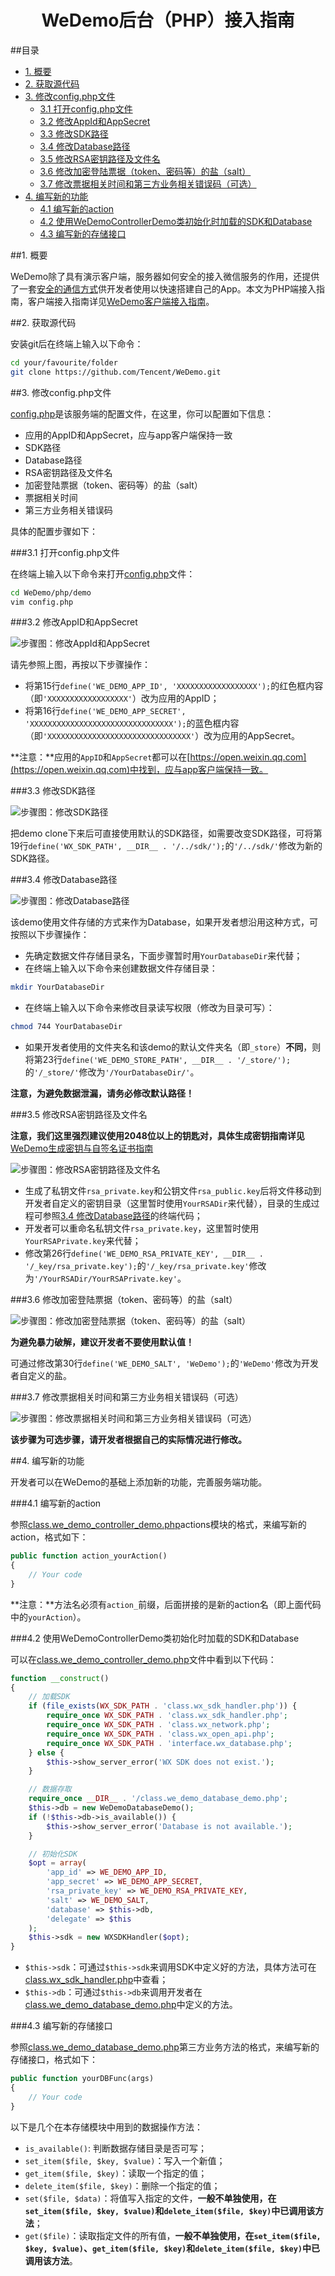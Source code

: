<h1 align='center'> WeDemo后台（PHP）接入指南</h1>

##目录

* [1. 概要](#user-content-1-概要)
* [2. 获取源代码](#user-content-2-获取源代码)
* [3. 修改config.php文件](#user-content-3-修改configphp文件)
	* [3.1 打开config.php文件](#user-content-31-打开configphp文件)
	* [3.2 修改AppId和AppSecret](#user-content-32-修改appid和appsecret)
	* [3.3 修改SDK路径](#user-content-33-修改sdk路径)
	* [3.4 修改Database路径](#user-content-34-修改database路径)
	* [3.5 修改RSA密钥路径及文件名](#user-content-35-修改rsa密钥路径及文件名)
	* [3.6 修改加密登陆票据（token、密码等）的盐（salt）](#user-content-36-修改加密登陆票据token密码等的盐salt)
	* [3.7 修改票据相关时间和第三方业务相关错误码（可选）](#user-content-37-修改票据相关时间和第三方业务相关错误码可选)
* [4. 编写新的功能](#user-content-4-编写新的功能)
	* [4.1 编写新的action](#user-content-41-编写新的action)
	* [4.2 使用WeDemoControllerDemo类初始化时加载的SDK和Database](#user-content-42-使用wedemocontrollerdemo类初始化时加载的sdk和database)
	* [4.3 编写新的存储接口](#user-content-43-编写新的存储接口)

##1. 概要

WeDemo除了具有演示客户端，服务器如何安全的接入微信服务的作用，还提供了一套[安全的通信方式](https://github.com/Tencent/WeDemo/wiki/WeDemo-App交互时序说明文档)供开发者使用以快速搭建自己的App。本文为PHP端接入指南，客户端接入指南详见[WeDemo客户端接入指南](https://github.com/Tencent/WeDemo/wiki/WeDemo客户端接入指南)。

##2. 获取源代码

安装git后在终端上输入以下命令：

```bash
cd your/favourite/folder
git clone https://github.com/Tencent/WeDemo.git
```

##3. 修改config.php文件

[config.php](https://github.com/Tencent/WeDemo/blob/master/php/demo/config.php)是该服务端的配置文件，在这里，你可以配置如下信息：

* 应用的AppID和AppSecret，应与app客户端保持一致
* SDK路径
* Database路径
* RSA密钥路径及文件名
* 加密登陆票据（token、密码等）的盐（salt）
* 票据相关时间
* 第三方业务相关错误码

具体的配置步骤如下：

###3.1 打开config.php文件

在终端上输入以下命令来打开[config.php](https://github.com/Tencent/WeDemo/blob/master/php/demo/config.php)文件：

```bash
cd WeDemo/php/demo
vim config.php
```

###3.2 修改AppID和AppSecret

![步骤图：修改AppId和AppSecret](https://raw.githubusercontent.com/Tencent/WeDemo/master/doc/image/config_step1.png)

请先参照上图，再按以下步骤操作：

* 将第15行`define('WE_DEMO_APP_ID', 'XXXXXXXXXXXXXXXXXX');`的红色框内容（即`'XXXXXXXXXXXXXXXXXX'`）改为应用的AppID；
* 将第16行`define('WE_DEMO_APP_SECRET', 'XXXXXXXXXXXXXXXXXXXXXXXXXXXXXXXX');`的蓝色框内容（即`'XXXXXXXXXXXXXXXXXXXXXXXXXXXXXXXX'`）改为应用的AppSecret。

**注意：**应用的`AppID`和`AppSecret`都可以在[https://open.weixin.qq.com](https://open.weixin.qq.com)中找到，应与app客户端保持一致。

###3.3 修改SDK路径

![步骤图：修改SDK路径](https://raw.githubusercontent.com/Tencent/WeDemo/master/doc/image/config_step2.png)

把demo clone下来后可直接使用默认的SDK路径，如需要改变SDK路径，可将第19行`define('WX_SDK_PATH', __DIR__ . '/../sdk/');`的`'/../sdk/'`修改为新的SDK路径。

###3.4 修改Database路径

![步骤图：修改Database路径](https://raw.githubusercontent.com/Tencent/WeDemo/master/doc/image/config_step3.png)

该demo使用文件存储的方式来作为Database，如果开发者想沿用这种方式，可按照以下步骤操作：

* 先确定数据文件存储目录名，下面步骤暂时用`YourDatabaseDir`来代替；
* 在终端上输入以下命令来创建数据文件存储目录：

```bash
mkdir YourDatabaseDir
```

* 在终端上输入以下命令来修改目录读写权限（修改为目录可写）：

```bash
chmod 744 YourDatabaseDir
```

* 如果开发者使用的文件夹名和该demo的默认文件夹名（即`_store`）**不同**，则将第23行`define('WE_DEMO_STORE_PATH', __DIR__ . '/_store/');`的`'/_store/'`修改为`'/YourDatabaseDir/'`。

**注意，为避免数据泄漏，请务必修改默认路径！**

###3.5 修改RSA密钥路径及文件名

**注意，我们这里强烈建议使用2048位以上的钥匙对，具体生成密钥指南详见**[WeDemo生成密钥与自签名证书指南](https://github.com/Tencent/WeDemo/wiki/WeDemo生成密钥与自签名证书指南)

![步骤图：修改RSA密钥路径及文件名](https://raw.githubusercontent.com/Tencent/WeDemo/master/doc/image/config_step4.png)

* 生成了私钥文件`rsa_private.key`和公钥文件`rsa_public.key`后将文件移动到开发者自定义的密钥目录（这里暂时使用`YourRSADir`来代替），目录的生成过程可参照[3.4 修改Database路径](#user-content-34-修改database路径)的终端代码；
* 开发者可以重命名私钥文件`rsa_private.key`，这里暂时使用`YourRSAPrivate.key`来代替；
* 修改第26行`define('WE_DEMO_RSA_PRIVATE_KEY', __DIR__ . '/_key/rsa_private.key');`的`'/_key/rsa_private.key'`修改为`'/YourRSADir/YourRSAPrivate.key'`。

###3.6 修改加密登陆票据（token、密码等）的盐（salt）

![步骤图：修改加密登陆票据（token、密码等）的盐（salt）](https://raw.githubusercontent.com/Tencent/WeDemo/master/doc/image/config_step5.png)

**为避免暴力破解，建议开发者不要使用默认值！**

可通过修改第30行`define('WE_DEMO_SALT', 'WeDemo');`的`'WeDemo'`修改为开发者自定义的盐。

###3.7 修改票据相关时间和第三方业务相关错误码（可选）

![步骤图：修改票据相关时间和第三方业务相关错误码（可选）](https://raw.githubusercontent.com/Tencent/WeDemo/master/doc/image/config_step6.png)

**该步骤为可选步骤，请开发者根据自己的实际情况进行修改。**

##4. 编写新的功能

开发者可以在WeDemo的基础上添加新的功能，完善服务端功能。

###4.1 编写新的action

参照[class.we_demo_controller_demo.php](https://github.com/Tencent/WeDemo/blob/master/php/demo/class.we_demo_controller_demo.php)actions模块的格式，来编写新的action，格式如下：

```php
public function action_yourAction()
{
	// Your code
}
```

**注意：**方法名必须有`action_`前缀，后面拼接的是新的action名（即上面代码中的`yourAction`）。

###4.2 使用WeDemoControllerDemo类初始化时加载的SDK和Database

可以在[class.we_demo_controller_demo.php](https://github.com/Tencent/WeDemo/blob/master/php/demo/class.we_demo_controller_demo.php)文件中看到以下代码：

```php
function __construct()
{
	// 加载SDK
	if (file_exists(WX_SDK_PATH . 'class.wx_sdk_handler.php')) {
        require_once WX_SDK_PATH . 'class.wx_sdk_handler.php';
        require_once WX_SDK_PATH . 'class.wx_network.php';
        require_once WX_SDK_PATH . 'class.wx_open_api.php';
        require_once WX_SDK_PATH . 'interface.wx_database.php';
    } else {
        $this->show_server_error('WX SDK does not exist.');
    }

    // 数据存取
    require_once __DIR__ . '/class.we_demo_database_demo.php';
    $this->db = new WeDemoDatabaseDemo();
    if (!$this->db->is_available()) {
        $this->show_server_error('Database is not available.');
    }

    // 初始化SDK
    $opt = array(
        'app_id' => WE_DEMO_APP_ID,
        'app_secret' => WE_DEMO_APP_SECRET,
        'rsa_private_key' => WE_DEMO_RSA_PRIVATE_KEY,
        'salt' => WE_DEMO_SALT,
        'database' => $this->db,
        'delegate' => $this
    );
    $this->sdk = new WXSDKHandler($opt);
}
```

* `$this->sdk`：可通过`$this->sdk`来调用SDK中定义好的方法，具体方法可在[class.wx_sdk_handler.php](https://github.com/Tencent/WeDemo/blob/master/php/sdk/class.wx_sdk_handler.php)中查看；
* `$this->db`：可通过`$this->db`来调用开发者在[class.we_demo_database_demo.php](https://github.com/Tencent/WeDemo/blob/master/php/demo/class.we_demo_database_demo.php)中定义的方法。

###4.3 编写新的存储接口

参照[class.we_demo_database_demo.php](https://github.com/Tencent/WeDemo/blob/master/php/demo/class.we_demo_database_demo.php)第三方业务方法的格式，来编写新的存储接口，格式如下：

```php
public function yourDBFunc(args)
{
	// Your code
}
```

以下是几个在本存储模块中用到的数据操作方法：

* `is_available()`: 判断数据存储目录是否可写；
* `set_item($file, $key, $value)`：写入一个新值；
* `get_item($file, $key)`：读取一个指定的值；
* `delete_item($file, $key)`：删除一个指定的值；
* `set($file, $data)`：将值写入指定的文件，**一般不单独使用，在`set_item($file, $key, $value)`和`delete_item($file, $key)`中已调用该方法**；
* `get($file)`：读取指定文件的所有值，**一般不单独使用，在`set_item($file, $key, $value)`、`get_item($file, $key)`和`delete_item($file, $key)`中已调用该方法**。